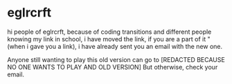 # eglrcrft
hi people of eglrcrft, because of coding transitions and different people knowing my link in school, i have moved the link, if you are a part of it "(when i gave you a link), i have already sent you an email with the new one.

Anyone still wanting to play this old version can go to [REDACTED BECAUSE NO ONE WANTS TO PLAY AND OLD VERSION]
But otherwise, check your email.
